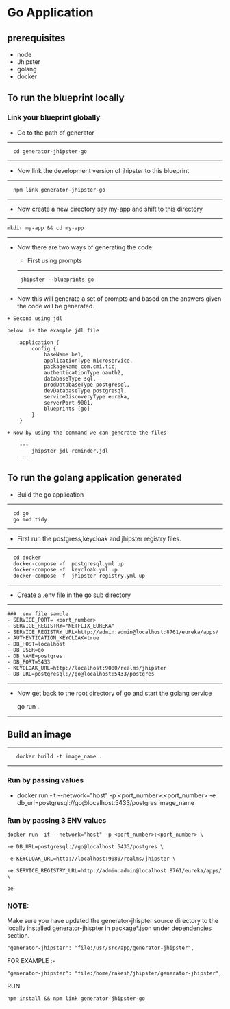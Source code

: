 # Go Application

## prerequisites
 + node
 + Jhipster
 + golang
 + docker

## To run the blueprint locally

 ### Link your blueprint globally
  - Go to the path of generator
  --- 
      cd generator-jhipster-go
  ---
  - Now link the development version of jhipster to this blueprint
  ---
      npm link generator-jhipster-go
  ---
  - Now create a new directory say my-app and shift to this directory
  ---
    mkdir my-app && cd my-app
  ---
  - Now there are two ways of generating the code:
    + First using prompts

     ---
         jhipster --blueprints go
     ---  

   + Now this will generate a set of prompts and based on the answers given the code will be generated.
    
    + Second using jdl

    below  is the example jdl file

        application {
            config {
                baseName be1,
                applicationType microservice,
                packageName com.cmi.tic,
                authenticationType oauth2,
                databaseType sql,
                prodDatabaseType postgresql,
                devDatabaseType postgresql,
                serviceDiscoveryType eureka,
                serverPort 9001,
                blueprints [go]
            } 
        }
        
    + Now by using the command we can generate the files 

        ---
            jhipster jdl reminder.jdl
        ---
 ## To run the golang application generated

  + Build the go application 
  ---
      cd go
      go mod tidy
  ---
  + First run the postgress,keycloak and jhipster registry files.
  ---
      cd docker
      docker-compose -f  postgresql.yml up     
      docker-compose -f  keycloak.yml up     
      docker-compose -f  jhipster-registry.yml up    
  ---


  + Create a .env file in the go sub directory 
  ---
    ### .env file sample  
    - SERVICE_PORT= <port_number>
    - SERVICE_REGISTRY="NETFLIX_EUREKA"
    - SERVICE_REGISTRY_URL=http://admin:admin@localhost:8761/eureka/apps/
    - AUTHENTICATION_KEYCLOAK=true 
    - DB_HOST=localhost 
    - DB_USER=go
    - DB_NAME=postgres 
    - DB_PORT=5433
    - KEYCLOAK_URL=http://localhost:9080/realms/jhipster
    - DB_URL=postgresql://go@localhost:5433/postgres
---

  + Now get back to the root directory of go and start the golang service 

      go run .
  ---
  
## Build an image 
   ---
       docker build -t image_name .
   ---
### Run by passing values 
- docker run -it --network="host" -p <port_number>:<port_number> -e        db_url=postgresql://go@localhost:5433/postgres image_name 


### Run by passing 3 ENV values 

```
docker run -it --network="host" -p <port_number>:<port_number> \

-e DB_URL=postgresql://go@localhost:5433/postgres \

-e KEYCLOAK_URL=http://localhost:9080/realms/jhipster \

-e SERVICE_REGISTRY_URL=http://admin:admin@localhost:8761/eureka/apps/ \

be
```
    

### NOTE: 

Make sure you have updated the generator-jhispter source directory
to the locally installed generator-jhispter in package*.json under dependencies section.

```
"generator-jhipster": "file:/usr/src/app/generator-jhipster",
```

FOR EXAMPLE :-

```
"generator-jhipster": "file:/home/rakesh/jhipster/generator-jhipster",
```

RUN 
```
npm install && npm link generator-jhipster-go 
```